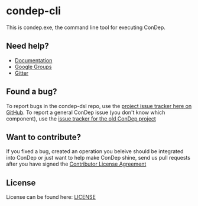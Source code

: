 condep-cli
==========
This is condep.exe, the command line tool for executing ConDep.

Need help?
----------
* [Documentation](http://www.condep.io/docs)
* [Google Groups](https://groups.google.com/forum/#!forum/con-dep)
* [Gitter](https://gitter.im/condep?utm_source=share-link&utm_medium=link&utm_campaign=share-link)

Found a bug?
------------
To report bugs in the condep-dsl repo, use the [project issue tracker here on GitHub](https://github.com/condep/condep-cli/issues). To report a general ConDep issue (you don't know which component), use the [issue tracker for the old ConDep project](https://github.com/condep/ConDep/issues)

Want to contribute?
-------------------
If you fixed a bug, created an operation you beleive should be integrated into ConDep or just want to help make ConDep shine, send us pull requests after you have signed the [Contributor License Agreement](http://www.con-dep.net/contribute/)

License
-------
License can be found here: [LICENSE](LICENSE)

